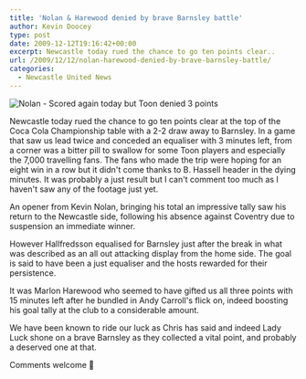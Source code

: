 ```yaml
---
title: 'Nolan & Harewood denied by brave Barnsley battle'
author: Kevin Doocey
type: post
date: 2009-12-12T19:16:42+00:00
excerpt: Newcastle today rued the chance to go ten points clear..
url: /2009/12/12/nolan-harewood-denied-by-brave-barnsley-battle/
categories:
  - Newcastle United News
---
```


![Nolan - Scored again today but Toon denied 3 points](https://static.guim.co.uk/sys-images/Football/Pix/pictures/2009/10/24/1256410975928/Newcastles-Kevin-Nolan-ce-001.jpg)

Newcastle today rued the chance to go ten points clear at the top of the Coca Cola Championship table with a 2-2 draw away to Barnsley. In a game that saw us lead twice and conceded an equaliser with 3 minutes left, from a corner was a bitter pill to swallow for some Toon players and especially the 7,000 travelling fans. The fans who made the trip were hoping for an eight win  in a row but it didn't come thanks to B. Hassell header in the dying minutes. It was probably a just result but I can't comment too much as I haven't saw any of the footage just yet.

An opener from Kevin Nolan, bringing his total an impressive tally saw his return to the Newcastle side, following his absence against Coventry due to suspension an immediate winner.

However Hallfredsson equalised for Barnsley just after the break in what was described as an all out attacking display from the home side. The goal is said to have been a just equaliser and the hosts rewarded for their persistence.

It was Marlon Harewood who seemed to have gifted us all three points with 15 minutes left after he bundled in Andy Carroll's flick on, indeed boosting his goal tally at the club to a considerable amount.

We have been known to ride our luck as Chris has said and indeed Lady Luck shone on a brave Barnsley as they collected a vital point, and probably a deserved one at that.

Comments welcome 🙂
